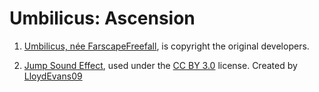 # Umbilicus: Ascension

1. [Umbilicus, n&eacute;e FarscapeFreefall](https://github.com/YoriKv/FarscapeFreefall), 
is copyright the original developers.

2. [Jump Sound Effect](https://www.freesound.org/people/LloydEvans09/sounds/187024/),
	used under the [CC BY 3.0](http://creativecommons.org/licenses/by/3.0/) license. 
	Created by [LloydEvans09](https://www.freesound.org/people/LloydEvans09/)
